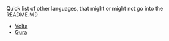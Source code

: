 Quick list of other languages, that might or might not go into the README.MD 
* [Volta](https://github.com/VoltLang/Volta)
* [Gura](https://github.com/gura-lang/gura)
